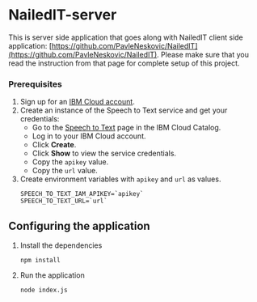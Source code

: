 # NailedIT-server

This is server side application that goes along with NailedIT client side application: [https://github.com/PavleNeskovic/NailedIT](https://github.com/PavleNeskovic/NailedIT). Please make sure that you read the instruction from that page for complete setup of this project.


### Prerequisites

1. Sign up for an [IBM Cloud account](https://console.bluemix.net/registration/).
1. Create an instance of the Speech to Text service and get your credentials:
    - Go to the [Speech to Text](https://console.bluemix.net/catalog/services/speech-to-text) page in the IBM Cloud Catalog.
    - Log in to your IBM Cloud account.
    - Click **Create**.
    - Click **Show** to view the service credentials.
    - Copy the `apikey` value.
    - Copy the `url` value.
1.  Create environment variables with `apikey` and `url` as values.
    ```
    SPEECH_TO_TEXT_IAM_APIKEY=`apikey`
    SPEECH_TO_TEXT_URL=`url`
    ```

## Configuring the application

1. Install the dependencies

    ```
    npm install
    ```

1. Run the application

    ```
    node index.js
    ```